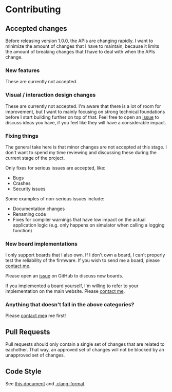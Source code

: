 # Contributing

## Accepted changes

Before releasing version 1.0.0, the APIs are changing rapidly.
I want to minimize the amount of changes that I have to maintain, because it limits the amount of breaking changes that I have to deal with when the APIs change.

### New features

These are currently not accepted.

### Visual / interaction design changes

These are currently not accepted. I'm aware that there is a lot of room for improvement, but I want to mainly focusing on strong technical foundations before
I start building further on top of that.
Feel free to open an [issue](https://github.com/ByteWelder/Tactility/issues/new) to discuss ideas you have, if you feel like they will have a considerable impact.

### Fixing things

The general take here is that minor changes are not accepted at this stage. I don't want to spend my time reviewing and discussing these during the current stage of the project.

Only fixes for serious issues are accepted, like:
- Bugs
- Crashes
- Security issues

Some examples of non-serious issues include:
- Documentation changes
- Renaming code
- Fixes for compiler warnings that have low impact on the actual application logic (e.g. only happens on simulator when calling a logging function)

### New board implementations

I only support boards that I also own. If I don't own a board, I can't properly test the reliability of the firmware.
If you wish to send me a board, please [contact me](https://tactility.one/#/support).

Please open an [issue](https://github.com/ByteWelder/Tactility/issues/new) on GitHub to discuss new boards.

If you implemented a board yourself, I'm willing to refer to your implementation on the main website. Please [contact me](https://tactility.one/#/support).

### Anything that doesn't fall in the above categories?

Please [contact me](https://tactility.one/#/support)a me first!

## Pull Requests

Pull requests should only contain a single set of changes that are related to eachother.
That way, an approved set of changes will not be blocked by an unapproved set of changes.

## Code Style

See [this document](CODING_STYLE.md) and [.clang-format](.clang-format).
